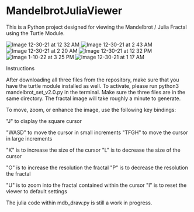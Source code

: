 # MandelbrotJuliaViewer
This is a Python project designed for viewing the Mandelbrot / Julia Fractal using the Turtle Module.

![Image 12-30-21 at 12 32 AM](https://github.com/RyanKhangTruong/MandelbrotJuliaViewer/assets/119572870/d00405c6-541c-43f4-9c7c-8686366897e2)
![Image 12-30-21 at 2 43 AM](https://github.com/RyanKhangTruong/MandelbrotJuliaViewer/assets/119572870/e797db59-419c-4925-a87d-af5736f4fc36)
![Image 12-30-21 at 2 20 AM](https://github.com/RyanKhangTruong/MandelbrotJuliaViewer/assets/119572870/218a6b26-9928-4202-bd21-c1cba77516b3)
![Image 12-30-21 at 12 32 PM](https://github.com/RyanKhangTruong/MandelbrotJuliaViewer/assets/119572870/2b447d79-d9ca-467f-8af1-f2fd5ad4cdd7)
![Image 1-10-22 at 3 25 PM](https://github.com/RyanKhangTruong/MandelbrotJuliaViewer/assets/119572870/ab6041ab-19a3-4dec-8c93-ff56ac499ab6)
![Image 12-30-21 at 1 17 AM](https://github.com/RyanKhangTruong/MandelbrotJuliaViewer/assets/119572870/045540a4-3ff4-42c0-8132-5cfbe94fae8d)

Instructions

After downloading all three files from the repository, make sure that you have the turtle module installed as well.
To activate, please run python3 mandelbrot_set_v2.0.py in the terminal. Make sure the three files are in the same directory.
The fractal image will take roughly a minute to generate.

To move, zoom, or enhance the image, use the following key bindings:

"J" to display the square cursor

"WASD" to move the cursor in small increments
"TFGH" to move the cursor in large increments

"K" is to increase the size of the cursor
"L" is to decrease the size of the cursor

"O" is to increase the resolution the fractal
"P" is to decrease the resolution the fractal

"U" is to zoom into the fractal contained within the cursor
"I" is to reset the viewer to default settings

The julia code within mdb_draw.py is still a work in progress.
